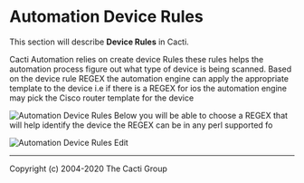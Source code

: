 # Automation Device Rules

This section will describe **Device Rules** in Cacti.

Cacti Automation relies on create device Rules these rules helps the automation process figure out what type of device is being scanned. Based on the device rule REGEX the automation engine can apply the appropriate template to the device i.e if there is a REGEX for ios the automation engine may pick the Cisco router template for the device

![Automation Device Rules](images/automation-device-templates.png)
Below you will be able to choose a REGEX that will help identify the device the REGEX can be in any perl supported fo

![Automation Device Rules Edit](images/automation-device-templates-edit1.png)

---
Copyright (c) 2004-2020 The Cacti Group
<!--stackedit_data:
eyJoaXN0b3J5IjpbLTE5NDIwMjA3MjRdfQ==
-->
